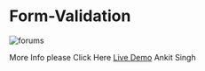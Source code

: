 # Form-Validation

![forums](https://user-images.githubusercontent.com/59916393/89128222-b1a8a000-d511-11ea-8a7f-9b391f30911d.JPG)


More Info please Click Here [Live Demo](https://upbeat-saha-bf71f6.netlify.app)
Ankit Singh
